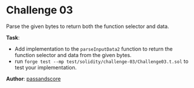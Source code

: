 # Challenge 03

Parse the given bytes to return both the function selector and data.

**Task**:
- Add implementation to the `parseInputData2` function to return the function selector and data from the given bytes.
- run `forge test --mp test/solidity/challenge-03/Challenge03.t.sol` to test your implementation.


**Author**: [passandscore](https://github.com/passandscore)

